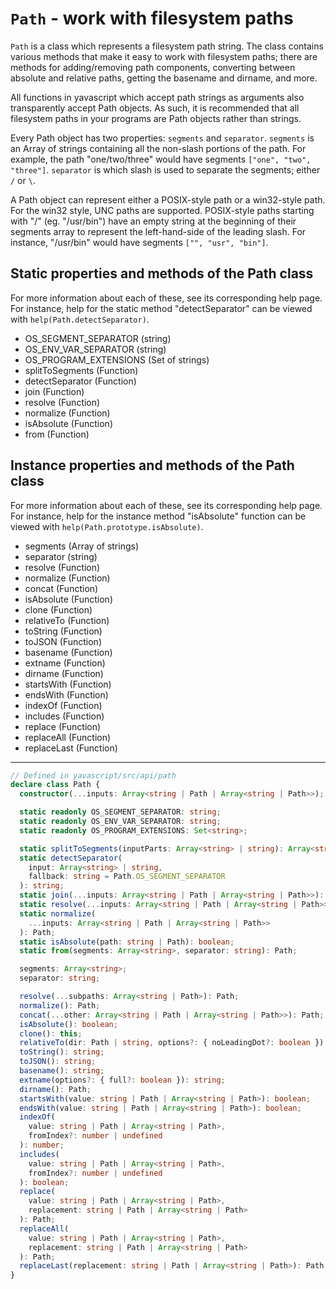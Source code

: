 # `Path` - work with filesystem paths

`Path` is a class which represents a filesystem path string. The class contains various methods that make it easy to work with filesystem paths; there are methods for adding/removing path components, converting between absolute and relative paths, getting the basename and dirname, and more.

All functions in yavascript which accept path strings as arguments also transparently accept Path objects. As such, it is recommended that all filesystem paths in your programs are Path objects rather than strings.

Every Path object has two properties: `segments` and `separator`. `segments` is an Array of strings containing all the non-slash portions of the path. For example, the path "one/two/three" would have segments `["one", "two", "three"]`. `separator` is which slash is used to separate the segments; either `/` or `\`.

A Path object can represent either a POSIX-style path or a win32-style path. For the win32 style, UNC paths are supported. POSIX-style paths starting with "/" (eg. "/usr/bin") have an empty string at the beginning of their segments array to represent the left-hand-side of the leading slash. For instance, "/usr/bin" would have segments `["", "usr", "bin"]`.

## Static properties and methods of the Path class

For more information about each of these, see its corresponding help page. For instance, help for the static method "detectSeparator" can be viewed with `help(Path.detectSeparator)`.

- OS_SEGMENT_SEPARATOR (string)
- OS_ENV_VAR_SEPARATOR (string)
- OS_PROGRAM_EXTENSIONS (Set of strings)
- splitToSegments (Function)
- detectSeparator (Function)
- join (Function)
- resolve (Function)
- normalize (Function)
- isAbsolute (Function)
- from (Function)

## Instance properties and methods of the Path class

For more information about each of these, see its corresponding help page. For instance, help for the instance method "isAbsolute" function can be viewed with `help(Path.prototype.isAbsolute)`.

- segments (Array of strings)
- separator (string)
- resolve (Function)
- normalize (Function)
- concat (Function)
- isAbsolute (Function)
- clone (Function)
- relativeTo (Function)
- toString (Function)
- toJSON (Function)
- basename (Function)
- extname (Function)
- dirname (Function)
- startsWith (Function)
- endsWith (Function)
- indexOf (Function)
- includes (Function)
- replace (Function)
- replaceAll (Function)
- replaceLast (Function)

---

```ts
// Defined in yavascript/src/api/path
declare class Path {
  constructor(...inputs: Array<string | Path | Array<string | Path>>);

  static readonly OS_SEGMENT_SEPARATOR: string;
  static readonly OS_ENV_VAR_SEPARATOR: string;
  static readonly OS_PROGRAM_EXTENSIONS: Set<string>;

  static splitToSegments(inputParts: Array<string> | string): Array<string>;
  static detectSeparator(
    input: Array<string> | string,
    fallback: string = Path.OS_SEGMENT_SEPARATOR
  ): string;
  static join(...inputs: Array<string | Path | Array<string | Path>>): Path;
  static resolve(...inputs: Array<string | Path | Array<string | Path>>): Path;
  static normalize(
    ...inputs: Array<string | Path | Array<string | Path>>
  ): Path;
  static isAbsolute(path: string | Path): boolean;
  static from(segments: Array<string>, separator: string): Path;

  segments: Array<string>;
  separator: string;

  resolve(...subpaths: Array<string | Path>): Path;
  normalize(): Path;
  concat(...other: Array<string | Path | Array<string | Path>>): Path;
  isAbsolute(): boolean;
  clone(): this;
  relativeTo(dir: Path | string, options?: { noLeadingDot?: boolean }): Path;
  toString(): string;
  toJSON(): string;
  basename(): string;
  extname(options?: { full?: boolean }): string;
  dirname(): Path;
  startsWith(value: string | Path | Array<string | Path>): boolean;
  endsWith(value: string | Path | Array<string | Path>): boolean;
  indexOf(
    value: string | Path | Array<string | Path>,
    fromIndex?: number | undefined
  ): number;
  includes(
    value: string | Path | Array<string | Path>,
    fromIndex?: number | undefined
  ): boolean;
  replace(
    value: string | Path | Array<string | Path>,
    replacement: string | Path | Array<string | Path>
  ): Path;
  replaceAll(
    value: string | Path | Array<string | Path>,
    replacement: string | Path | Array<string | Path>
  ): Path;
  replaceLast(replacement: string | Path | Array<string | Path>): Path;
}
```
